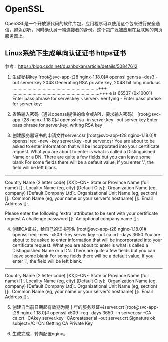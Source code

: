 # OpenSSL
OpenSSL是一个开放源代码的软件库包，应用程序可以使用这个包来进行安全通信，避免窃听，同时确认另一端连接者的身份。这个包广泛被应用在互联网的网页服务器上。

## Linux系统下生成单向认证证书 https证书
参考：https://blog.csdn.net/duanbokan/article/details/50847612

1. 生成秘钥key
[root@svc-app-t28 nginx-1.18.0]# openssl genrsa -des3 -out server.key 2048
Generating RSA private key, 2048 bit long modulus
....................................................................+++
.....................................................................+++
e is 65537 (0x10001)
Enter pass phrase for server.key:~server~
Verifying - Enter pass phrase for server.key:

2. 省略输入密码（通过openssl提供的命令或API，要求输入密码）
[root@svc-app-t28 nginx-1.18.0]# openssl rsa -in server.key -out server.key
Enter pass phrase for server.key:
writing RSA key

3. 创建服务器证书的申请文件server.csr
[root@svc-app-t28 nginx-1.18.0]# openssl req -new -key server.key -out server.csr
You are about to be asked to enter information that will be incorporated
into your certificate request.
What you are about to enter is what is called a Distinguished Name or a DN.
There are quite a few fields but you can leave some blank
For some fields there will be a default value,
If you enter '.', the field will be left blank.
-----
Country Name (2 letter code) [XX]:~CN~
State or Province Name (full name) []:.
Locality Name (eg, city) [Default City]:.
Organization Name (eg, company) [Default Company Ltd]:.
Organizational Unit Name (eg, section) []:.
Common Name (eg, your name or your server's hostname) []:.
Email Address []:.

Please enter the following 'extra' attributes
to be sent with your certificate request
A challenge password []:.
An optional company name []:.

4. 创建CA证书，给自己的证书签名
[root@svc-app-t28 nginx-1.18.0]# openssl req -new -x509 -key server.key -out ca.crt -days 3650
You are about to be asked to enter information that will be incorporated
into your certificate request.
What you are about to enter is what is called a Distinguished Name or a DN.
There are quite a few fields but you can leave some blank
For some fields there will be a default value,
If you enter '.', the field will be left blank.
-----
Country Name (2 letter code) [XX]:~CN~
State or Province Name (full name) []:.
Locality Name (eg, city) [Default City]:.
Organization Name (eg, company) [Default Company Ltd]:.
Organizational Unit Name (eg, section) []:.
Common Name (eg, your name or your server's hostname) []:.
Email Address []:.

5. 创建自当前日期起有效期为期十年的服务器证书server.crt
[root@svc-app-t28 nginx-1.18.0]# openssl x509 -req -days 3650 -in server.csr -CA ca.crt -CAkey server.key -CAcreateserial -out server.crt
Signature ok
subject=/C=CN
Getting CA Private Key

6. 生成完成，转向配置nginx。







